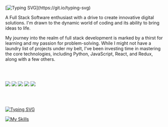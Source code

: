[![Typing SVG](https://readme-typing-svg.demolab.com?font=lato&duration=1000&color=9170B4&multiline=true&width=435&lines=Hi%2C+I'm+Alex!)](https://git.io/typing-svg)

<p>A Full Stack Software enthusiast with a drive to create innovative digital solutions. I'm drawn to the dynamic world of coding and its ability to bring ideas to life.</p>

<p>My journey into the realm of full stack development is marked by a thirst for learning and my passion for problem-solving. While I might not have a laundry list of projects under my belt, I've been investing time in mastering the core technologies, including Python, JavaScript, React, and Redux, along with a few others.</p>

<br></br>

<!-- ![Top Langs](https://github-readme-stats.vercel.app/api/top-langs/?username=vallem13&hide=glsl,mako,php,shell&langs_count=10&theme=ocean_dark) ![Anurag's GitHub stats](https://github-readme-stats.vercel.app/api?username=vallem13&hide=stars,prs,contribs&show_icons=true&theme=ocean_dark) -->

<!--<div style="display: flex; justify-content: center;">
    <img src="https://github-readme-stats.vercel.app/api/top-langs/?username=vallem13&hide=glsl,mako,php,shell&langs_count=10&theme=ocean_dark" alt="Top Langs" />
    <img src="https://github-readme-stats.vercel.app/api?username=vallem13&hide=stars,prs,contribs&show_icons=true&theme=ocean_dark" alt="GitHub stats" />
</div>-->

<div>
    <img src="http://github-profile-summary-cards.vercel.app/api/cards/profile-details?username=vallem13&theme=monokai" />
    <img src="http://github-profile-summary-cards.vercel.app/api/cards/repos-per-language?username=vallem13&theme=monokai&exclude={exclude}" />
    <img src="http://github-profile-summary-cards.vercel.app/api/cards/most-commit-language?username=vallem13&theme=monokai&exclude={exclude}" />
    <img src="http://github-profile-summary-cards.vercel.app/api/cards/stats?username=vallem13&theme=monokai" />
    <img src="http://github-profile-summary-cards.vercel.app/api/cards/productive-time?username=vallem13&theme=monokai&utcOffset={utcOffset}" />
</div>

<br></br>

[![Typing SVG](https://readme-typing-svg.demolab.com?font=lato&duration=1000&color=EB1F6A&multiline=true&width=435&lines=Languages+and+Skills)](https://git.io/typing-svg)

[![My Skills](https://skillicons.dev/icons?i=py,js,flask,react,redux,sqlite,sequelize,express,nodejs,postgres,css,html,aws,postman,github&perline=15)](https://skillicons.dev)


<!-- ![Peek 2020-07-09 15-53](https://user-images.githubusercontent.com/7910856/87048834-84abea80-c1fc-11ea-9342-27b96a046ba4.gif) -->

<!--
**vallem13/vallem13** is a ✨ _special_ ✨ repository because its `README.md` (this file) appears on your GitHub profile.

Here are some ideas to get you started:

- 🔭 I’m currently working on ...
- 🌱 I’m currently learning ...
- 👯 I’m looking to collaborate on ...
- 🤔 I’m looking for help with ...
- 💬 Ask me about ...
- 📫 How to reach me: ...
- 😄 Pronouns: ...
- ⚡ Fun fact: ...
-->
